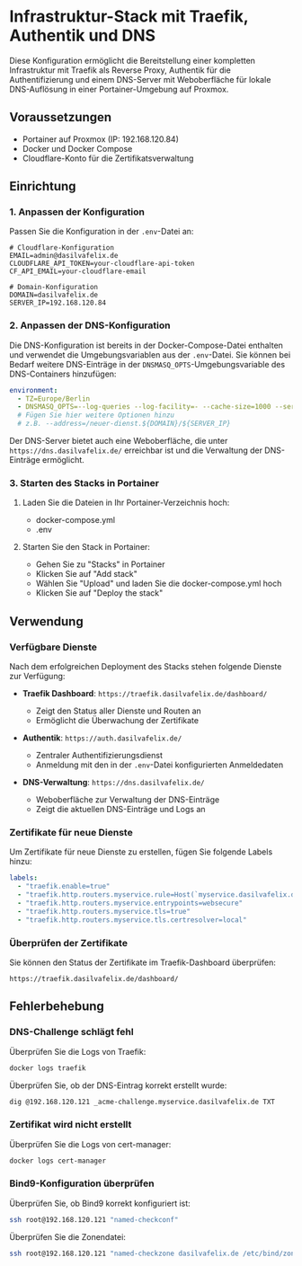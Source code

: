 # Infrastruktur-Stack mit Traefik, Authentik und DNS

Diese Konfiguration ermöglicht die Bereitstellung einer kompletten Infrastruktur mit Traefik als Reverse Proxy, Authentik für die Authentifizierung und einem DNS-Server mit Weboberfläche für lokale DNS-Auflösung in einer Portainer-Umgebung auf Proxmox.

## Voraussetzungen

- Portainer auf Proxmox (IP: 192.168.120.84)
- Docker und Docker Compose
- Cloudflare-Konto für die Zertifikatsverwaltung

## Einrichtung

### 1. Anpassen der Konfiguration

Passen Sie die Konfiguration in der `.env`-Datei an:

```
# Cloudflare-Konfiguration
EMAIL=admin@dasilvafelix.de
CLOUDFLARE_API_TOKEN=your-cloudflare-api-token
CF_API_EMAIL=your-cloudflare-email

# Domain-Konfiguration
DOMAIN=dasilvafelix.de
SERVER_IP=192.168.120.84
```

### 2. Anpassen der DNS-Konfiguration

Die DNS-Konfiguration ist bereits in der Docker-Compose-Datei enthalten und verwendet die Umgebungsvariablen aus der `.env`-Datei. Sie können bei Bedarf weitere DNS-Einträge in der `DNSMASQ_OPTS`-Umgebungsvariable des DNS-Containers hinzufügen:

```yaml
environment:
  - TZ=Europe/Berlin
  - DNSMASQ_OPTS=--log-queries --log-facility=- --cache-size=1000 --server=8.8.8.8 --server=8.8.4.4 --address=/traefik.${DOMAIN}/${SERVER_IP} --address=/auth.${DOMAIN}/${SERVER_IP} --address=/dns.${DOMAIN}/${SERVER_IP}
  # Fügen Sie hier weitere Optionen hinzu
  # z.B. --address=/neuer-dienst.${DOMAIN}/${SERVER_IP}
```

Der DNS-Server bietet auch eine Weboberfläche, die unter `https://dns.dasilvafelix.de/` erreichbar ist und die Verwaltung der DNS-Einträge ermöglicht.

### 3. Starten des Stacks in Portainer

1. Laden Sie die Dateien in Ihr Portainer-Verzeichnis hoch:
   - docker-compose.yml
   - .env

2. Starten Sie den Stack in Portainer:
   - Gehen Sie zu "Stacks" in Portainer
   - Klicken Sie auf "Add stack"
   - Wählen Sie "Upload" und laden Sie die docker-compose.yml hoch
   - Klicken Sie auf "Deploy the stack"

## Verwendung

### Verfügbare Dienste

Nach dem erfolgreichen Deployment des Stacks stehen folgende Dienste zur Verfügung:

- **Traefik Dashboard**: `https://traefik.dasilvafelix.de/dashboard/`
  - Zeigt den Status aller Dienste und Routen an
  - Ermöglicht die Überwachung der Zertifikate

- **Authentik**: `https://auth.dasilvafelix.de/`
  - Zentraler Authentifizierungsdienst
  - Anmeldung mit den in der `.env`-Datei konfigurierten Anmeldedaten

- **DNS-Verwaltung**: `https://dns.dasilvafelix.de/`
  - Weboberfläche zur Verwaltung der DNS-Einträge
  - Zeigt die aktuellen DNS-Einträge und Logs an

### Zertifikate für neue Dienste

Um Zertifikate für neue Dienste zu erstellen, fügen Sie folgende Labels hinzu:

```yaml
labels:
  - "traefik.enable=true"
  - "traefik.http.routers.myservice.rule=Host(`myservice.dasilvafelix.de`)"
  - "traefik.http.routers.myservice.entrypoints=websecure"
  - "traefik.http.routers.myservice.tls=true"
  - "traefik.http.routers.myservice.tls.certresolver=local"
```

### Überprüfen der Zertifikate

Sie können den Status der Zertifikate im Traefik-Dashboard überprüfen:

```
https://traefik.dasilvafelix.de/dashboard/
```

## Fehlerbehebung

### DNS-Challenge schlägt fehl

Überprüfen Sie die Logs von Traefik:

```bash
docker logs traefik
```

Überprüfen Sie, ob der DNS-Eintrag korrekt erstellt wurde:

```bash
dig @192.168.120.121 _acme-challenge.myservice.dasilvafelix.de TXT
```

### Zertifikat wird nicht erstellt

Überprüfen Sie die Logs von cert-manager:

```bash
docker logs cert-manager
```

### Bind9-Konfiguration überprüfen

Überprüfen Sie, ob Bind9 korrekt konfiguriert ist:

```bash
ssh root@192.168.120.121 "named-checkconf"
```

Überprüfen Sie die Zonendatei:

```bash
ssh root@192.168.120.121 "named-checkzone dasilvafelix.de /etc/bind/zones/db.dasilvafelix.de"
```
